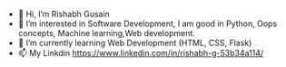 - 👋 Hi, I’m Rishabh Gusain
- 👀 I’m interested in Software Development, I am good in Python, Oops concepts, Machine learning,Web development.
- 🌱 I’m currently learning Web Development (HTML, CSS, Flask)
- 📫 My Linkdin https://www.linkedin.com/in/rishabh-g-53b34a114/

<!---
9rishabh8/9rishabh8 is a ✨ special ✨ repository because its `README.md` (this file) appears on your GitHub profile.
You can click the Preview link to take a look at your changes.
--->
